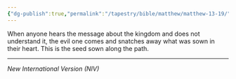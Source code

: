 ```yaml
---
{"dg-publish":true,"permalink":"/tapestry/bible/matthew/matthew-13-19/","title":"Matthew 13:19","tags":["bible-verse","bible-verse"],"dgHomeLink":true,"dgShowLocalGraph":true,"dgEnableSearch":true}
---
```



When anyone hears the message about the kingdom and does not understand it, the evil one comes and snatches away what was sown in their heart. This is the seed sown along the path.

---
*New International Version (NIV)*